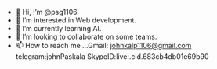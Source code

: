 - 👋 Hi, I’m @psg1106
- 👀 I’m interested in Web development.
- 🌱 I’m currently learning AI.
- 💞️ I’m looking to collaborate on some teams.
- 📫 How to reach me ...Gmail: johnkalp1106@gmail.com    telegram:johnPaskala    SkypeID:live:.cid.683cb4db01e69b90

<!---
psg1106/psg1106 is a ✨ special ✨ repository because its `README.md` (this file) appears on your GitHub profile.
You can click the Preview link to take a look at your changes.
--->
